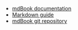 
- [mdBook documentation](https://rust-lang.github.io/mdBook/format/markdown.html)
- [Markdown guide](https://www.markdownguide.org/)
- [mdBook git repository](https://github.com/rust-lang/mdBook?tab=readme-ov-file)
